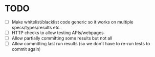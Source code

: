 # TODO

* [ ] Make whitelist/blacklist code generic so it works on multiple specs/types/results
  etc.
* [ ] HTTP checks to allow testing APIs/webpages
* [ ] Allow partially committing some results but not all
* [ ] Allow committing last run results (so we don't have to re-run tests to commit again)
